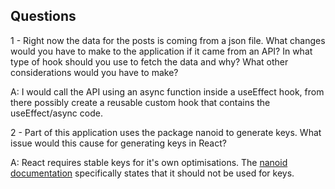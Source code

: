 ## Questions

1 - Right now the data for the posts is coming from a json file. What changes would you have to make to the application if it came from an API? In what type of hook should you use to fetch the data and why? What other considerations would you have to make?

A: I would call the API using an async function inside a useEffect hook, from there possibly create a reusable custom hook that contains the useEffect/async code.

2 - Part of this application uses the package nanoid to generate keys. What issue would this cause for generating keys in React?

A: React requires stable keys for it's own optimisations. The [nanoid documentation](https://github.com/ai/nanoid#react) specifically states that it should not be used for keys.